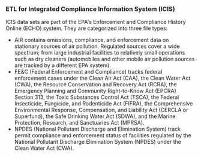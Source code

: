### ETL for Integrated Compliance Information System (ICIS) ###

ICIS data sets are part of the EPA's Enforcement and Compliance History Online (ECHO) system. They are categorized into three file types: 

* AIR contains emissions, compliance, and enforcement data on stationary sources of air pollution. Regulated sources cover a wide spectrum; from large industrial facilities to relatively small operations such as dry cleaners (automobiles and other mobile air pollution sources are tracked by a different EPA system).
* FE&C (Federal Enforcement and Compliance) tracks federal enforcement cases under the Clean Air Act (CAA), the Clean Water Act (CWA), the Resource Conservation and Recovery Act (RCRA), the Emergency Planning and Community Right-to-Know Act (EPCRA) Section 313, the Toxic Substances Control Act (TSCA), the Federal Insecticide, Fungicide, and Rodenticide Act (FIFRA), the Comprehensive Environmental Response, Compensation, and Liability Act (CERCLA or Superfund), the Safe Drinking Water Act (SDWA), and the Marine Protection, Research, and Sanctuaries Act (MPRSA).
* NPDES (National Pollutant Discharge and Elimination System) track permit compliance and enforcement status of facilities regulated by the National Pollutant Discharge Elimination System (NPDES) under the Clean Water Act (CWA).
